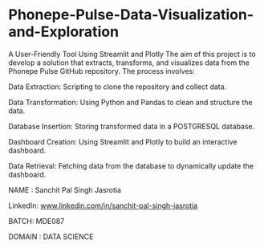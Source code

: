 # Phonepe-Pulse-Data-Visualization-and-Exploration
 A User-Friendly Tool Using Streamlit and Plotly
The aim of this project is to develop a solution that extracts, transforms, and visualizes data from the Phonepe Pulse GitHub repository. The process involves:

Data Extraction: Scripting to clone the repository and collect data.

Data Transformation: Using Python and Pandas to clean and structure the data.

Database Insertion: Storing transformed data in a POSTGRESQL database.

Dashboard Creation: Using Streamlit and Plotly to build an interactive dashboard.

Data Retrieval: Fetching data from the database to dynamically update the dashboard.

NAME : Sanchit Pal Singh Jasrotia

LinkedIn: www.linkedin.com/in/sanchit-pal-singh-jasrotia

BATCH: MDE087

DOMAIN : DATA SCIENCE
